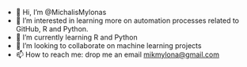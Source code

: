 - 👋 Hi, I’m @MichalisMylonas
- 👀 I’m interested in learning more on automation processes related to GitHub, R and Python.
- 🌱 I’m currently learning R and Python
- 💞️ I’m looking to collaborate on machine learning projects
- 📫 How to reach me: drop me an email mikmylona@gmail.com

<!---
MichalisMylonas/MichalisMylonas is a ✨ special ✨ repository because its `README.md` (this file) appears on your GitHub profile.
You can click the Preview link to take a look at your changes.
--->
